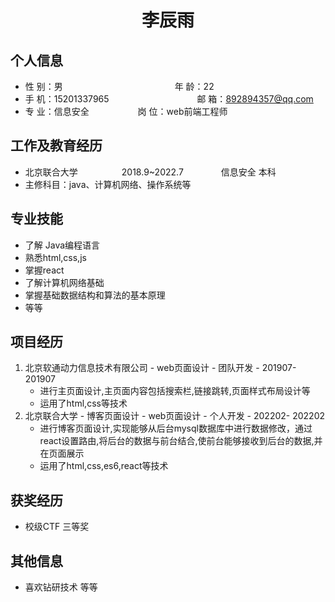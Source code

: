  <center>
     <h1>李辰雨</h1>
 </center>

## 个人信息 

* 性 别：男&emsp;&emsp;&emsp;&emsp;&emsp;&emsp;&emsp;&emsp;&emsp;&emsp;&emsp;&emsp;&ensp; 年 龄：22 
* 手 机：15201337965 &emsp;&emsp;&emsp;&emsp;&emsp;&emsp;&emsp;&emsp;&emsp;&ensp;         邮 箱：892894357@qq.com    
* 专 业：信息安全 &emsp;&emsp;&emsp;&emsp;&emsp;                                           岗 位：web前端工程师

## 工作及教育经历
           
* 北京联合大学&emsp;&emsp;&emsp;&emsp;&emsp;2018.9~2022.7&emsp;&emsp;&emsp;&emsp; 信息安全 本科  
* 主修科目：java、计算机网络、操作系统等

## 专业技能

* 了解 Java编程语言
* 熟悉html,css,js
* 掌握react
* 了解计算机网络基础
* 掌握基础数据结构和算法的基本原理
* 等等

## 项目经历

1. 北京软通动力信息技术有限公司 - web页面设计 - 团队开发 - 201907- 201907 
    * 进行主页面设计,主页面内容包括搜索栏,链接跳转,页面样式布局设计等 
    * 运用了html,css等技术
2. 北京联合大学 - 博客页面设计  - web页面设计 - 个人开发  - 202202- 202202 
    * 进行博客页面设计,实现能够从后台mysql数据库中进行数据修改，通过react设置路由,将后台的数据与前台结合,使前台能够接收到后台的数据,并在页面展示 
    * 运用了html,css,es6,react等技术

## 获奖经历
* 校级CTF  三等奖

## 其他信息 
* 喜欢钻研技术 等等




